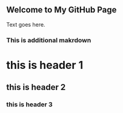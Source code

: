 ## Welcome to My GitHub Page

Text goes here.


### This is additional makrdown




# this is header 1
## this is header 2
### this is header 3
